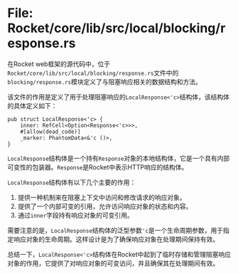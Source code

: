 # File: Rocket/core/lib/src/local/blocking/response.rs

在Rocket web框架的源代码中，位于`Rocket/core/lib/src/local/blocking/response.rs`文件中的`blocking/response.rs`模块定义了与阻塞响应相关的数据结构和方法。

该文件的作用是定义了用于处理阻塞响应的`LocalResponse<'c>`结构体，该结构体的具体定义如下：
```
pub struct LocalResponse<'c> {
    inner: RefCell<Option<Response<'c>>>,
    #[allow(dead_code)]
    _marker: PhantomData<&'c ()>,
}
```
`LocalResponse`结构体是一个持有`Response`对象的本地结构体，它是一个具有内部可变性的包装器。`Response`是Rocket中表示HTTP响应的结构体。

`LocalResponse`结构体有以下几个主要的作用：
1. 提供一种机制来在阻塞上下文中访问和修改请求的响应对象。
2. 提供了一个内部可变的引用，允许访问响应对象的状态和内容。
3. 通过`inner`字段持有响应对象的可变引用。

需要注意的是，`LocalResponse`结构体的泛型参数`'c`是一个生命周期参数，用于指定响应对象的生命周期。这样设计是为了确保响应对象在处理期间保持有效。

总结一下，`LocalResponse<'c>`结构体在Rocket中起到了临时存储和管理阻塞响应对象的作用，它提供了对响应对象的可变访问，并且确保其在处理期间有效。


